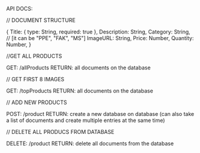 API DOCS:

// DOCUMENT STRUCTURE

{
  Title: { type: String, required: true },
  Description: String,
  Category: String, // [it can be "PPE", "FAK", "MS"]
  ImageURL: String,
  Price: Number,
  Quantity: Number,
}


//GET ALL PRODUCTS

GET: /allProducts
RETURN: all documents on the database


// GET FIRST 8 IMAGES

GET: /topProducts
RETURN: all documents on the database


// ADD NEW PRODUCTS

POST: /product
RETURN: create a new database on database (can also take a list of documents and create multiple entries at the same time)


// DELETE ALL PRODUCS FROM DATABASE

DELETE: /product
RETURN: delete all documents from the database